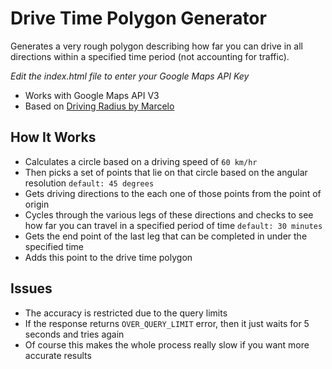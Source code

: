 # Drive Time Polygon Generator
Generates a very rough polygon describing how far you can drive in all directions within a specified time period (not accounting for traffic).

*Edit the index.html file to enter your Google Maps API Key*

- Works with Google Maps API V3 
- Based on [Driving Radius by Marcelo](http://maps.forum.nu/gm_driving_radius.html)

## How It Works
* Calculates a circle based on a driving speed of ```60 km/hr``` 
* Then picks a set of points that lie on that circle based on the angular resolution ```default: 45 degrees```
* Gets driving directions to the each one of those points from the point of origin
* Cycles through the various legs of these directions and checks to see how far you can travel in a specified period of time ```default: 30 minutes```
* Gets the end point of the last leg that can be completed in under the specified time
* Adds this point to the drive time polygon

## Issues
* The accuracy is restricted due to the query limits
* If the response returns ```OVER_QUERY_LIMIT``` error, then it just waits for 5 seconds and tries again
* Of course this makes the whole process really slow if you want more accurate results